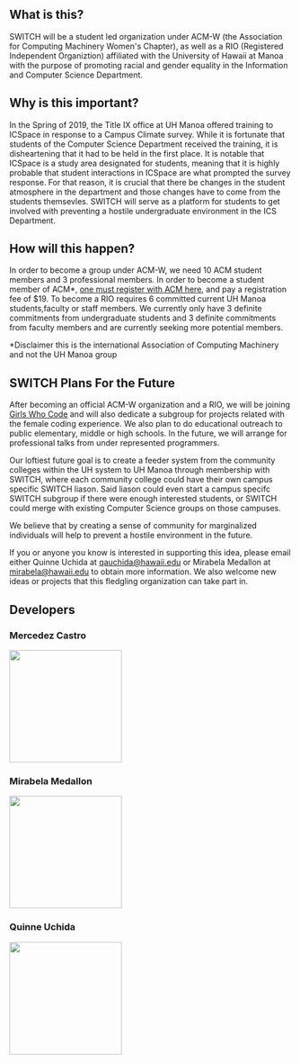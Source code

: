 ## What is this?

SWITCH will be a student led organization under ACM-W (the Association for Computing Machinery Women's Chapter), as well as a RIO (Registered Independent Organiztion) affiliated with the University of Hawaii at Manoa with the purpose of promoting racial and gender equality in the Information and Computer Science Department. 

## Why is this important?
In the Spring of 2019, the Title IX office at UH Manoa offered training to ICSpace in response to a Campus Climate survey. While it is fortunate that students of the Computer Science Department received the training, it is disheartening that it had to be held in the first place. It is notable that ICSpace is a study area designated for students, meaning that it is highly probable that student interactions in ICSpace are what prompted the survey response. For that reason, it is crucial that there be changes in the student atmosphere in the department and those changes have to come from the students themsevles. SWITCH will serve as a platform for students to get involved with preventing a hostile undergraduate environment in the ICS Department. 

## How will this happen?
In order to become a group under ACM-W, we need 10 ACM student members and 3 professional members. In order to become a student member of ACM*, [one must register with ACM here](https://services.acm.org/public/qj/quickjoin/qj_control.cfm?promo=PWEBTOPform_type=Student), and pay a registration fee of $19. 
To become a RIO requires 6 committed current UH Manoa students,faculty or staff members. 
We currently only have 3 definite commitments from undergraduate students and 3 definite commitments from faculty members and are currently seeking more potential members. 

*Disclaimer this is the international Association of Computing Machinery and not the UH Manoa group

## SWITCH Plans For the Future
After becoming an official ACM-W organization and a RIO, we will be joining [Girls Who Code](https://girlswhocode.com/) and will also dedicate a subgroup for projects related with the female coding experience. We also plan to do educational outreach to public elementary, middle or high schools. In the future, we will arrange for professional talks from under represented programmers. 

Our loftiest future goal is to create a feeder system from the community colleges within the UH system to UH Manoa through membership with SWITCH, where each community college could have their own campus specific SWITCH liason. Said liason could even start a campus specifc SWITCH subgroup if there were enough interested students, or SWITCH could merge with existing Computer Science groups on those campuses. 

We believe that by creating a sense of community for marginalized individuals will help to prevent a hostile environment in the future. 

If you or anyone you know is interested in supporting this idea, please email either Quinne Uchida at qauchida@hawaii.edu or Mirabela Medallon at mirabela@hawaii.edu to obtain more information. We also welcome new ideas or projects that this fledgling organization can take part in. 


## Developers
<div centered>
<h3>Mercedez Castro</h3>
<a href="https://mercedezcastro.github.io">
<img width="200" height="200" src="https://raw.githubusercontent.com/mercedezcastro/mercedezcastro.github.io/master/IMG_7187.jpg" />
<a/>
<h3>Mirabela Medallon</h3>
<a href="https://miraabela.github.io/">  
<img width="200" height="200" src="https://miraabela.github.io/images/b.jpg"/>
</a>

<h3>Quinne Uchida</h3>
<a href="https://qauchida.github.io/">  
<img  width="200" height="200" src="https://qauchida.github.io/images/quinne.jpg"/>
</a>
<div>

